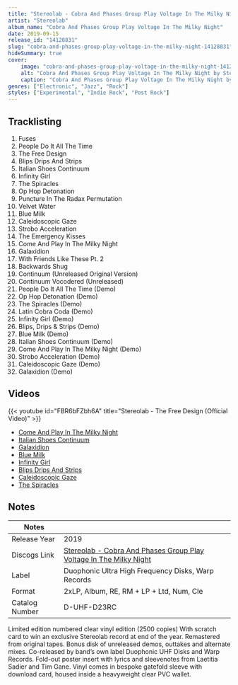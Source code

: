 ```yaml
---
title: "Stereolab - Cobra And Phases Group Play Voltage In The Milky Night"
artist: "Stereolab"
album_name: "Cobra And Phases Group Play Voltage In The Milky Night"
date: 2019-09-15
release_id: "14128831"
slug: "cobra-and-phases-group-play-voltage-in-the-milky-night-14128831"
hideSummary: true
cover:
    image: "cobra-and-phases-group-play-voltage-in-the-milky-night-14128831.jpg"
    alt: "Cobra And Phases Group Play Voltage In The Milky Night by Stereolab"
    caption: "Cobra And Phases Group Play Voltage In The Milky Night by Stereolab"
genres: ["Electronic", "Jazz", "Rock"]
styles: ["Experimental", "Indie Rock", "Post Rock"]
---
```


## Tracklisting
1. Fuses
2. People Do It All The Time
3. The Free Design
4. Blips Drips And Strips
5. Italian Shoes Continuum
6. Infinity Girl
7. The Spiracles
8. Op Hop Detonation
9. Puncture In The Radax Permutation
10. Velvet Water
11. Blue Milk
12. Caleidoscopic Gaze
13. Strobo Acceleration
14. The Emergency Kisses
15. Come And Play In The Milky Night
16. Galaxidion
17. With Friends Like These Pt. 2
18. Backwards Shug
19. Continuum (Unreleased Original Version)
20. Continuum Vocodered (Unreleased)
21. People Do It All The Time (Demo)
22. Op Hop Detonation (Demo)
23. The Spiracles (Demo)
24. Latin Cobra Coda (Demo)
25. Infinity Girl (Demo)
26. Blips, Drips & Strips (Demo)
27. Blue Milk (Demo)
28. Italian Shoes Continuum (Demo)
29. Come And Play In The Milky Night (Demo)
30. Strobo Acceleration (Demo)
31. Caleidoscopic Gaze (Demo)
32. Galaxidion (Demo)

## Videos
{{< youtube id="FBR6bFZbh6A" title="Stereolab - The Free Design (Official Video)" >}}
- [Come And Play In The Milky Night](https://www.youtube.com/watch?v=acai-WmHYXM)
- [Italian Shoes Continuum](https://www.youtube.com/watch?v=2uYldgJ4l0U)
- [Galaxidion](https://www.youtube.com/watch?v=W1QXXBMNsgM)
- [Blue Milk](https://www.youtube.com/watch?v=ia7YA9a4JqM)
- [Infinity Girl](https://www.youtube.com/watch?v=fjY0UyGze_k)
- [Blips Drips And Strips](https://www.youtube.com/watch?v=GIbxZmXUUcM)
- [Caleidoscopic Gaze](https://www.youtube.com/watch?v=jTS6Mu2guiI)
- [The Spiracles](https://www.youtube.com/watch?v=lbW9w7Oo6vs)


## Notes

| Notes          |             |
| ---------------| ----------- |
| Release Year   | 2019 |
| Discogs Link   | [Stereolab - Cobra And Phases Group Play Voltage In The Milky Night](https://www.discogs.com/release/14128831-Stereolab-Cobra-And-Phases-Group-Play-Voltage-In-The-Milky-Night) |
| Label          | Duophonic Ultra High Frequency Disks, Warp Records |
| Format         | 2xLP, Album, RE, RM + LP + Ltd, Num, Cle |
| Catalog Number | D-UHF-D23RC |

Limited edition numbered clear vinyl edition (2500 copies)  With scratch card to win an exclusive Stereolab record at end of the year. Remastered from original tapes. Bonus disk of unreleased demos, outtakes and alternate mixes. Co-released by band’s own label Duophonic UHF Disks and Warp Records. Fold-out poster insert with lyrics and sleevenotes from Laetitia Sadier and Tim Gane. Vinyl comes in bespoke gatefold sleeve with download card, housed inside a heavyweight clear PVC wallet. 

